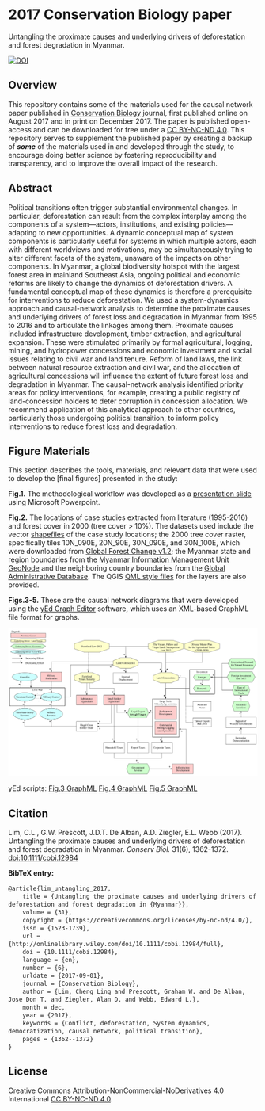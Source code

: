 # 2017 Conservation Biology paper
Untangling the proximate causes and underlying drivers of deforestation and forest degradation in Myanmar.

[![DOI](https://img.shields.io/badge/DOI-10.1111%2Fcobi.12984-blue.svg)](https://doi.org/10.1111/cobi.12984)

<a name="overview"></a>
## Overview
This repository contains some of the materials used for the causal network paper published in [Conservation Biology](https://onlinelibrary.wiley.com/journal/15231739) journal, first published online on August 2017 and in print on December 2017. The paper is published open-access and can be downloaded for free under a [CC BY-NC-ND 4.0](#license). This repository serves to supplement the published paper by creating a backup of ***some*** of the materials used in and developed through the study, to encourage doing better science by fostering reproducibility and transparency, and to improve the overall impact of the research.

<a name="abstract"></a>
## Abstract
Political transitions often trigger substantial environmental changes. In particular, deforestation can result from the complex interplay among the components of a system—actors, institutions, and existing policies—adapting to new opportunities. A dynamic conceptual map of system components is particularly useful for systems in which multiple actors, each with different worldviews and motivations, may be simultaneously trying to alter different facets of the system, unaware of the impacts on other components. In Myanmar, a global biodiversity hotspot with the largest forest area in mainland Southeast Asia, ongoing political and economic reforms are likely to change the dynamics of deforestation drivers. A fundamental conceptual map of these dynamics is therefore a prerequisite for interventions to reduce deforestation. We used a system-dynamics approach and causal-network analysis to determine the proximate causes and underlying drivers of forest loss and degradation in Myanmar from 1995 to 2016 and to articulate the linkages among them. Proximate causes included infrastructure development, timber extraction, and agricultural expansion. These were stimulated primarily by formal agricultural, logging, mining, and hydropower concessions and economic investment and social issues relating to civil war and land tenure. Reform of land laws, the link between natural resource extraction and civil war, and the allocation of agricultural concessions will influence the extent of future forest loss and degradation in Myanmar. The causal-network analysis identified priority areas for policy interventions, for example, creating a public registry of land-concession holders to deter corruption in concession allocation. We recommend application of this analytical approach to other countries, particularly those undergoing political transition, to inform policy interventions to reduce forest loss and degradation.

<a name="figure_materials"></a>
## Figure Materials
This section describes the tools, materials, and relevant data that were used to develop the [final figures] presented in the study:

**Fig.1.** The methodological workflow was developed as a [presentation slide](https://github.com/dondealban/ms-conserv-biol-2017/blob/master/figures/Lim%20et%20al_2017_Fig01.pptx) using Microsoft Powerpoint.

**Fig.2.** The locations of case studies extracted from literature (1995-2016) and forest cover in 2000 (tree cover > 10%). The datasets used include the vector [shapefiles](https://github.com/dondealban/ms-conserv-biol-2017/tree/master/shapefiles) of the case study locations; the 2000 tree cover raster, specifically tiles 10N_090E, 20N_90E, 30N_090E, and 30N_100E, which were downloaded from [Global Forest Change v1.2](https://earthenginepartners.appspot.com/science-2013-global-forest/download_v1.2.html); the Myanmar state and region boundaries from the [Myanmar Information Management Unit GeoNode](http://geonode.themimu.info/) and the neighboring country boundaries from the [Global Administrative Database](https://gadm.org). The QGIS [QML style files](https://github.com/dondealban/ms-conserv-biol-2017/tree/master/qml) for the layers are also provided.

**Figs.3-5.** These are the causal network diagrams that were developed using the [yEd Graph Editor](https://www.yworks.com/products/yed) software, which uses an XML-based GraphML file format for graphs.

![fig-05](https://github.com/dondealban/ms-conserv-biol-2017/blob/master/figures/Lim%20et%20al_2017_Fig05.jpg)

yEd scripts: [Fig.3 GraphML](https://github.com/dondealban/ms-conserv-biol-2017/blob/master/yed/2017_3%20Mar16_Reviewed_Proximate%20Causes%20Loop.graphml) [Fig.4 GraphML](https://github.com/dondealban/ms-conserv-biol-2017/blob/master/yed/2017_3%20Mar7_Conversion%20Timber%20Dynamics.graphml) [Fig.5 GraphML](https://github.com/dondealban/ms-conserv-biol-2017/blob/master/yed/2017_8%20Aug%207_Reviewed%20CLD.graphml)

<a name="citation"></a>
## Citation
Lim, C.L., G.W. Prescott, J.D.T. De Alban, A.D. Ziegler, E.L. Webb (2017). Untangling the proximate causes and underlying drivers of deforestation and forest degradation in Myanmar. *Conserv Biol.* 31(6), 1362-1372. [doi:10.1111/cobi.12984](https://doi.org/10.1111/cobi.12984)

**BibTeX entry:**
```
@article{lim_untangling_2017,
	title = {Untangling the proximate causes and underlying drivers of deforestation and forest degradation in {Myanmar}},
	volume = {31},
	copyright = {https://creativecommons.org/licenses/by-nc-nd/4.0/},
	issn = {1523-1739},
	url = {http://onlinelibrary.wiley.com/doi/10.1111/cobi.12984/full},
	doi = {10.1111/cobi.12984},
	language = {en},
	number = {6},
	urldate = {2017-09-01},
	journal = {Conservation Biology},
	author = {Lim, Cheng Ling and Prescott, Graham W. and De Alban, Jose Don T. and Ziegler, Alan D. and Webb, Edward L.},
	month = dec,
	year = {2017},
	keywords = {Conflict, deforestation, System dynamics, democratization, causal network, political transition},
	pages = {1362--1372}
}
```

<a name="license"></a>
## License
Creative Commons Attribution-NonCommercial-NoDerivatives 4.0 International [CC BY-NC-ND 4.0](https://creativecommons.org/licenses/by-nc-nd/4.0/).
